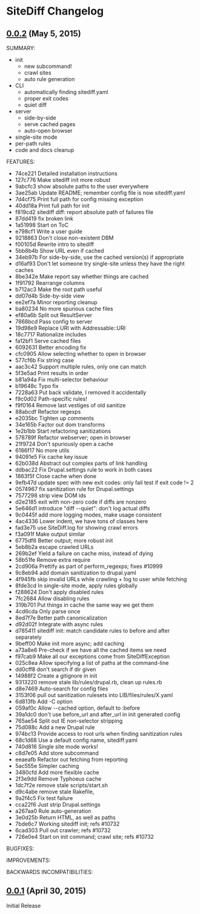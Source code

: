 SiteDiff Changelog
===================

## [0.0.2](https://github.com/evolvingweb/sitediff/compare/v0.0.2...v0.0.1) (May 5, 2015)

SUMMARY:

- init 
  - new subcommand!
  - crawl sites
  - auto rule generation
- CLI
  - automatically finding sitediff.yaml
  - proper exit codes
  - quiet diff
- server
  - side-by-side
  - serve cached pages
  - auto-open browser
- single-site mode
- per-path rules
- code and docs cleanup

FEATURES:

- 74ce221 Detailed installation instructions
- 127c776 Make sitediff init more robust
- 9abcfc3 show absolute paths to the user everywhere
- 3ae25ab Update README; remember config file is now sitediff.yaml
- 7d4cf75 Print full path for config missing exception
- 40dd18a Print full path for init
- f819cd2 sitediff diff: report absolute path of failures file
- 87dd419 fix broken link
- 1a51998 Start on ToC
- e798cf1 Write a user guide
- 9218863 Don't close non-existent DBM
- f00105d Rewrite intro to sitediff
- 5bb8b4b Show URL even if cached
- 34eb97b For side-by-side, use the cached version(s) if appropriate
- d16af93 Don't let someone try single-site unless they have the right caches
- 8be342e Make report say whether things are cached
- 1f91792 Rearrange columns
- b712ac3 Make the root path useful
- dd07d4b Side-by-side view
- ee2ef7a Minor reporting cleanup
- ba80234 No more spurious cache files
- ef80a6b Split out ResultServer
- 7868bcd Pass config to server
- 19d98e9 Replace URI with Addressable::URI
- 18c7717 Rationalize includes
- fa12bf1 Serve cached files
- 6092631 Better encoding fix
- cfc0905 Allow selecting whether to open in browser
- 577cf6b Fix string case
- aac3c42 Support multiple rules, only one can match
- 5f3e5ad Print results in order
- b81a94a Fix multi-selector behaviour
- b19648c Typo fix
- 7228a63 Put back validate, I removed it accidentally
- f9c0d02 Path-specific rules!
- f9f0164 Remove last vestiges of old sanitize
- 88abcdf Refactor regexps
- e2035bc Tighten up comments
- 34e165b Factor out dom transforms
- 1e2b1bb Start refactoring sanitizations
- 578789f Refactor webserver; open in browser
- 21f9724 Don't spuriously open a cache
- 6186f17 No more utils
- 94091e5 Fix cache key issue
- 62b038d Abstract out complex parts of link handling
- ddbac22 Fix Drupal.settings rule to work in both cases
- 1863f5f Close cache when done
- 9efb47d update spec with new exit codes: only fail test if exit code != 2
- 0574967 fix sanitization rule for Drupal.settings
- 7577298 strip view DOM ids
- d2e2185 exit with non-zero code if diffs are nonzero
- 5e646d1 introduce "diff --quiet": don't log actual diffs
- 9c0445f add more logging modes, make usage consistent
- 4ac4336 Lower indent, we have tons of classes here
- fad3e75 use SiteDiff.log for showing crawl errors
- f3a091f Make output similar
- 6775df6 Better output; more robust init
- 5eb8b2a escape crawled URLs
- 269b2ef Yield a failure on cache miss, instead of dying
- 58b51fe Remove extra require
- 2cd906a Prettify as part of perform_regexps; fixes #10999
- 9c8eb94 add domain sanitization to drupal.yaml
- 4f945fb skip invalid URLs while crawling + log to user while fetching
- 8fde3cd In single-site mode, apply rules globally
- f288624 Don't apply disabled rules
- 7fc2684 Allow disabling rules
- 319b701 Put things in cache the same way we get them
- 4cd6cda Only parse once
- 8ed7f7e Better path canonicalization
- d92d02f Integrate with async rules
- d785411 sitediff init: match candidate rules to before and after separately
- 9beff00 Make init more async; add caching
- a73a8e6 Pre-check if we have all the cached items we need
- f97cab9 Make all our exceptions come from SiteDiffException
- 025c8ea Allow specifying a list of paths at the command-line
- dd0cff8 don't search if dir given
- 14988f2 Create a gitignore in init
- 9313220 remove stale lib/rules/drupal.rb, clean up rules.rb
- d8e7469 Auto-search for config files
- 3153f06 pull out sanitization rulesets into LIB/files/rules/X.yaml
- 6d813fb Add -C option
- 059af0c Allow --cached option, default to :before
- 39a1dc0 don't use before_url and after_url in init generated config
- 765ae54 Split out IE non-selector stripping
- 75d088c Add a new Drupal rule
- 974bc13 Provide access to root urls when finding sanitization rules
- 68c1d68 Use a default config name, sitediff.yaml
- 740d816 Single site mode works!
- c8d7e05 Add store subcommand
- eeaeafb Refactor out fetching from reporting
- 5ac555e Simpler caching
- 3480cfd Add more flexible cache
- 2f3e9dd Remove Typhoeus cache
- 1dc7f2e remove stale scripts/start.sh
- d9c4abe remove stale Rakefile,
- 9a2f4c5 Fix test failure
- cca22f6 Just strip Drupal.settings
- a267aa0 Rule auto-generation
- 3e0d25b Return HTML, as well as paths
- 7bde6c7 Working sitediff init; refs #10732
- 6cad303 Pull out crawler; refs #10732
- 726e0e4 Start on init command; crawl site; refs #10732

BUGFIXES:

IMPROVEMENTS:

BACKWARDS INCOMPATIBILITIES:


## [0.0.1](https://github.com/evolvingweb/sitediff/releases/tag/v0.0.1) (April 30, 2015)

Initial Release

